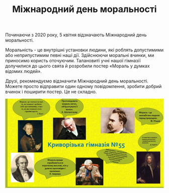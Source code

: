 ﻿---
title: Міжнародний день моральності
---

Починаючи з 2020 року, 5 квітня відзначають Міжнародний день моральності.

Моральність - це внутрішні установки людини, які роблять допустимими або неприпустимим певні наші дії. Здійснюючи моральні вчинки, ми приносимо користь оточуючим. Талановиті учні нашої гімназії долучилися до цього свята й розробили постер «Мораль у думках відомих людей».

Друзі, рекомендуємо відзначити Міжнародний день моральності. Можете просто відправити один одному повідомлення, зробити добрий вчинок і поширити постер. Це не складно.

![](image.jpg)
